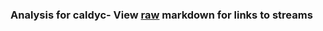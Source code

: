 ### Analysis for caldyc- View [raw](https://raw.githubusercontent.com/microprediction/chess/main/analysis/caldyc/chess_blitz/locations.json) markdown for links to streams